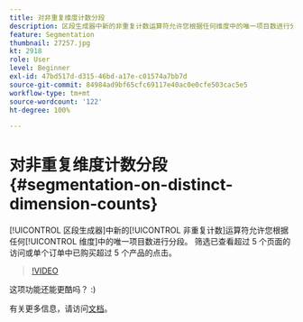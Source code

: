 ```yaml
---
title: 对非重复维度计数分段
description: 区段生成器中新的非重复计数运算符允许您根据任何维度中的唯一项目数进行分段。 筛选已查看超过 5 个页面的访问或单个订单中已购买超过 5 个产品的点击。
feature: Segmentation
thumbnail: 27257.jpg
kt: 2918
role: User
level: Beginner
exl-id: 47bd517d-d315-46bd-a17e-c01574a7bb7d
source-git-commit: 84984ad9bf65cfc69117e40ac0e0cfe503cac5e5
workflow-type: tm+mt
source-wordcount: '122'
ht-degree: 100%

---
```


# 对非重复维度计数分段 {#segmentation-on-distinct-dimension-counts}

[!UICONTROL 区段生成器]中新的[!UICONTROL 非重复计数]运算符允许您根据任何[!UICONTROL 维度]中的唯一项目数进行分段。 筛选已查看超过 5 个页面的访问或单个订单中已购买超过 5 个产品的点击。

>[!VIDEO](https://video.tv.adobe.com/v/27257/?quality=12&learn=on)

这项功能还能更酷吗？ :)

有关更多信息，请访问[文档](https://experienceleague.adobe.com/docs/analytics/components/segmentation/segment-reference/seg-operators.html?lang=zh-Hans)。
